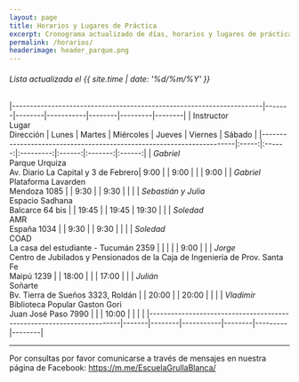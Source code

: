 ```yaml
---
layout: page
title: Horarios y Lugares de Práctica
excerpt: Cronograma actualizado de días, horarios y lugares de práctica.
permalink: /horarios/
headerimage: header_parque.png
---
```

###### Lista actualizada el {{ site.time | date: '%d/%m/%Y' }}

<!-- En este momento estamos en receso invernal y no tenemos clases abiertas.
 -->

|----------------------------------------------------------------------|-------|--------|-----------|--------|---------|--------|
| Instructor<br/>Lugar<br/>Dirección                                   | Lunes | Martes | Miércoles | Jueves | Viernes | Sábado |
|----------------------------------------------------------------------|:-----:|:------:|:---------:|:------:|:-------:|:------:|
| _Gabriel_<br/>Parque Urquiza<br/>Av. Diario La Capital y 3 de Febrero|  9:00 |        |     9:00  |        |         |  9:00  |
| _Gabriel_<br/>Plataforma Lavarden<br/>Mendoza 1085                  |       |  9:30 |           |  9:30  |         |        |
| _Sebastián y Julia_<br/>Espacio Sadhana<br/>Balcarce 64 bis          |       |  19:45 |           |  19:45 |  19:30  |        |
| _Soledad_<br/>AMR<br/>España 1034                                    |       |  9:30  |           |  9:30  |         |        |
| _Soledad_<br/>COAD<br/>La casa del estudiante - Tucumán 2359         |       |        |           |        |   9:00  |        |
| _Jorge_<br/>Centro de Jubilados y Pensionados de la Caja de Ingeniería de Prov. Santa Fe<br/>Maipú 1239 |       |  18:00 |           |        |  17:00  |        |
| _Julián_<br/>Soñarte<br/>Bv. Tierra de Sueños 3323, Roldán |       |  20:00 |           |  20:00 |         |        |
| _Vladimir_<br/>Biblioteca Popular Gaston Gori<br/>Juan José Paso 7990 |       |        |  10:00  |        |         |        |
|----------------------------------------------------------------------|-------|--------|-----------|--------|---------|--------|

----

Por consultas por favor comunicarse a través de mensajes en nuestra página de Facebook: <https://m.me/EscuelaGrullaBlanca/>

<!--
| _Gabriel_<br/>Plataforma Lavarden<br/>Mendoza 1085                  |  9:30 |        |  9:30     |        |         |        |
| _Gabriel_<br/>Sala Italia<br/>Roldán                                 | 18:00 |        |           |  16:00 |         |        |
| _Vladimir_<br/>CMDN Villa Hortensia<br/>Warnes 1917                 |       |        |           |        | 15:00   |        |
| _Daniela_<br/>Wayra<br/>Maipú 1010                                  |       | 18:00  |           | 18:00  |         |        |
| _Daniela_<br/>Parque Sunchales<br/>Alvear y el Río                  | 19:00 |        |    19:00  |        |  19:00  |        |
| _Vladimir_<br/>Parque Sunchales<br/>Alvear y el Río                 |       |  8:30  |           |  8:30  |         |        |
| _Vladimir_<br/>Centro Cultural Fisherton                             |       |        |    10:00  |        |         |        |
| _Daniela_<br/>Espacio Sadhana<br/>Balcarce 64 bis                   |       |  9:30  |           |        |         |        |
| _Soledad_<br/>COAD<br/>Tucumán 2254                                 |       |        |           |        |   9:00  |        |
| _Soledad_<br/>AMR<br/>España 1034                                   |       |  9:00  |           |  9:00  |         |        |
| _Soledad_<br/>AMR<br/>España 1034                                   |       | 10:30  |           | 10:30  |         |        |
| _Sebastián_<br/>Parque España<br/>Mitre y el Río                    |       | 19:00  |           | 19:00  |         |        |
| _Sebastián y Julia_<br/>Parque Sunchales<br/>Alvear y el Río         |       |        |           |        |  19:00  |        |
| _Julián_<br/>Aki Sala Cultural<br/>Sarmiento 1232 PA<br/>[WhatsApp (54 9341 5209007)](https://wa.me/5493415209007)|  |        |  19:00    |        |         |        |
| _Jorge_<br/>Parque Urquiza<br/>Av. Diario La Capital y 3 de Febrero |       |        |           |        |         |  9:00  |


### Clases Adicionales

**Imagineria Zen** - Prof: _Daniela_ - En: Espacio Sadhana (Balcarce 64 Bis) - Martes 9:30 hs.
-->
